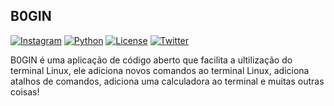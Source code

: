 ## B0GIN

[![Instagram](https://img.shields.io/badge/B0GIN-Instagram-pink)](https://www.instagram.com/b0ginofc/) [![Python](https://img.shields.io/badge/python-2.6|2.7|3.x-yellow.svg)](https://www.python.org/) [![License](https://img.shields.io/badge/License-GPLv3-red.svg)](https://raw.githubusercontent.com/b0gin/B0GIN/main/LICENSE) [![Twitter](https://img.shields.io/badge/twitter-@B0GIN112888-blue.svg)](https://twitter.com/B0GIN112888)

B0GIN é uma aplicação de código aberto que facilita a ultilização do terminal Linux, ele adiciona novos comandos ao terminal Linux, adiciona atalhos de comandos, adiciona uma calculadora ao terminal e muitas outras coisas!
